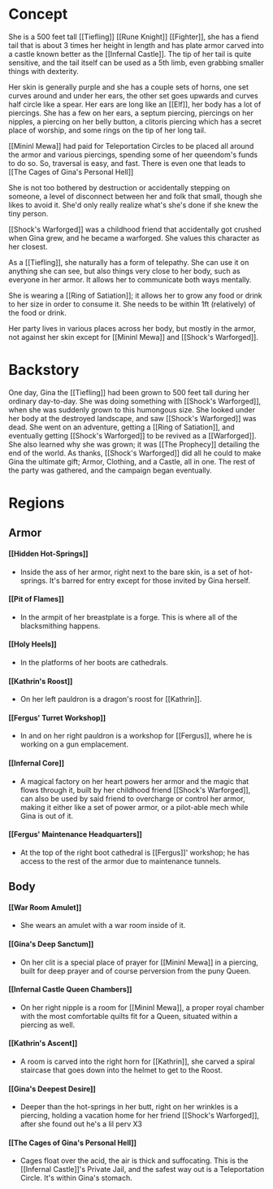 # Concept

She is a 500 feet tall [[Tiefling]] [[Rune Knight]] [[Fighter]], she has a fiend tail that is about 3 times her height in length and has plate armor carved into a castle known better as the [[Infernal Castle]]. The tip of her tail is quite sensitive, and the tail itself can be used as a 5th limb, even grabbing smaller things with dexterity.

Her skin is generally purple and she has a couple sets of horns, one set curves around and under her ears, the other set goes upwards and curves half circle like a spear.
Her ears are long like an [[Elf]], her body has a lot of piercings. She has a few on her ears, a septum piercing, piercings on her nipples, a piercing on her belly button, a clitoris piercing which has a secret place of worship, and some rings on the tip of her long tail.

[[Mininl Mewa]] had paid for Teleportation Circles to be placed all around the armor and various piercings, spending some of her queendom's funds to do so. So, traversal is easy, and fast. There is even one that leads to [[The Cages of Gina's Personal Hell]]

She is not too bothered by destruction or accidentally stepping on someone, a level of disconnect between her and folk that small, though she likes to avoid it. She'd only really realize what's she's done if she knew the tiny person.

[[Shock's Warforged]] was a childhood friend that accidentally got crushed when Gina grew, and he became a warforged. She values this character as her closest.

As a [[Tiefling]], she naturally has a form of telepathy. She can use it on anything she can see, but also things very close to her body, such as everyone in her armor. It allows her to communicate both ways mentally.

She is wearing a [[Ring of Satiation]]; it allows her to grow any food or drink to her size in order to consume it. She needs to be within 1ft (relatively) of the food or drink.

Her party lives in various places across her body, but mostly in the armor, not against her skin except for [[Mininl Mewa]] and [[Shock's Warforged]].
# Backstory

One day, Gina the [[Tiefling]] had been grown to 500 feet tall during her ordinary day-to-day. She was doing something with [[Shock's Warforged]], when she was suddenly grown to this humongous size. She looked under her body at the destroyed landscape, and saw [[Shock's Warforged]] was dead. She went on an adventure, getting a [[Ring of Satiation]], and eventually getting [[Shock's Warforged]] to be revived as a [[Warforged]]. She also learned why she was grown; it was [[The Prophecy]] detailing the end of the world. As thanks, [[Shock's Warforged]] did all he could to make Gina the ultimate gift; Armor, Clothing, and a Castle, all in one. The rest of the party was gathered, and the campaign began eventually. 
# Regions
## Armor
#### [[Hidden Hot-Springs]]
- Inside the ass of her armor, right next to the bare skin, is a set of hot-springs. It's barred for entry except for those invited by Gina herself.
#### [[Pit of Flames]]
- In the armpit of her breastplate is a forge. This is where all of the blacksmithing happens. 
#### [[Holy Heels]]
- In the platforms of her boots are cathedrals.
#### [[Kathrin's Roost]]
- On her left pauldron is a dragon's roost for [[Kathrin]].
#### [[Fergus' Turret Workshop]]
- In and on her right pauldron is a workshop for [[Fergus]], where he is working on a gun emplacement.
#### [[Infernal Core]]
- A magical factory on her heart powers her armor and the magic that flows through it, built by her childhood friend [[Shock's Warforged]], can also be used by said friend to overcharge or control her armor, making it either like a set of power armor, or a pilot-able mech while Gina is out of it.
#### [[Fergus' Maintenance Headquarters]]
- At the top of the right boot cathedral is [[Fergus]]' workshop; he has access to the rest of the armor due to maintenance tunnels.
## Body
#### [[War Room Amulet]]
- She wears an amulet with a war room inside of it.
#### [[Gina's Deep Sanctum]]
- On her clit is a special place of prayer for [[Mininl Mewa]] in a piercing, built for deep prayer and of course perversion from the puny Queen.
#### [[Infernal Castle Queen Chambers]]
- On her right nipple is a room for [[Mininl Mewa]], a proper royal chamber with the most comfortable quilts fit for a Queen, situated within a piercing as well.
#### [[Kathrin's Ascent]]
- A room is carved into the right horn for [[Kathrin]], she carved a spiral staircase that goes down into the helmet to get to the Roost.
#### [[Gina's Deepest Desire]]
- Deeper than the hot-springs in her butt, right on her wrinkles is a piercing, holding a vacation home for her friend [[Shock's Warforged]], after she found out he's a lil perv X3
#### [[The Cages of Gina's Personal Hell]]
- Cages float over the acid, the air is thick and suffocating. This is the [[Infernal Castle]]'s Private Jail, and the safest way out is a Teleportation Circle. It's within Gina's stomach.

